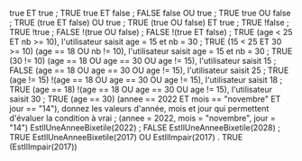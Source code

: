 true ET true ; TRUE
true ET false ; FALSE
false OU true ; TRUE
true OU false ; TRUE
(true ET false) OU true ; TRUE
(true OU false) ET true ; TRUE
!false ; TRUE
!true ; FALSE
!(true OU false) ; FALSE
!(true ET false) ; TRUE
(age < 25 ET nb >= 10), l'utilisateur saisit age = 15 et nb = 30 ; TRUE (15 < 25 ET 30 >= 10)
(age == 18 OU nb != 10), l'utilisateur saisit age = 15 et nb = 30 ; TRUE (30 != 10)
(age == 18 OU age == 30 OU age != 15), l'utilisateur saisit 15 ; FALSE
(age == 18 OU age == 30 OU age != 15), l'utilisateur saisit 25 ; TRUE (age != 15)
!(age == 18 OU age == 30 OU age != 15), l'utilisateur saisit 18 ; TRUE (age == 18)
!(age == 18 OU age == 30 OU age != 15), l'utilisateur saisit 30 ; TRUE (age == 30)
(annee == 2022 ET mois == "novembre" ET jour == "14"), donnez les valeurs d'année, mois et jour qui permettent d'évaluer la condition à vrai ; (annee = 2022, mois = "novembre", jour = "14")
EstIlUneAnneeBixetile(2022) ; FALSE
EstIlUneAnneeBixetile(2028) ; TRUE
EstIlUneAnneeBixetile(2017) OU EstIlImpair(2017) . TRUE (EstIlImpair(2017))